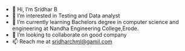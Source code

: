 - 👋 Hi, I’m Sridhar B
- 👀 I’m interested in Testing and Data analyst
- 🌱 I’m currently learning Bachelors degree in computer science and engineering at Nandha Engineering College,Erode.
- 💞️ I’m looking to collaborate on good company
- 📫 Reach me at sridharchml@gamil.com 

<!---
Sridhar2601/Sridhar2601 is a ✨ special ✨ repository because its `README.md` (this file) appears on your GitHub profile.
You can click the Preview link to take a look at your changes.
--->
